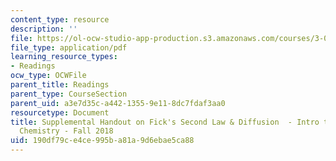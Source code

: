 ```yaml
---
content_type: resource
description: ''
file: https://ol-ocw-studio-app-production.s3.amazonaws.com/courses/3-091-introduction-to-solid-state-chemistry-fall-2018/190df79ce4ce995ba81a9d6ebae5ca88_MIT3_091F18_Diffusion.pdf
file_type: application/pdf
learning_resource_types:
- Readings
ocw_type: OCWFile
parent_title: Readings
parent_type: CourseSection
parent_uid: a3e7d35c-a442-1355-9e11-8dc7fdaf3aa0
resourcetype: Document
title: Supplemental Handout on Fick's Second Law & Diffusion  - Intro to Solid State
  Chemistry - Fall 2018
uid: 190df79c-e4ce-995b-a81a-9d6ebae5ca88
---
```


